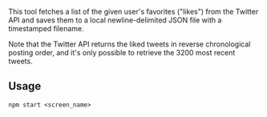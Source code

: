 This tool fetches a list of the given user's favorites ("likes") from the Twitter API and saves them to a local newline-delimited JSON file with a timestamped filename.

Note that the Twitter API returns the liked tweets in reverse chronological posting order, and it's only possible to retrieve the 3200 most recent tweets.

## Usage

`npm start <screen_name>`
